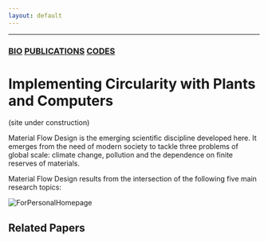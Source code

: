 ```yaml
---
layout: default
---
```


---

### [BIO](./Bio.html)   [PUBLICATIONS](./another-page.html)   [CODES](./another-page.html)

# Implementing Circularity with Plants and Computers

 (site under construction)

Material Flow Design is the emerging scientific discipline developed here. It emerges from the need of modern society to tackle three problems of global scale: climate change, pollution and the dependence on finite reserves of materials.  

Material Flow Design results from the intersection of the following five main research topics: 

![ForPersonalHomepage](https://github.com/fedezocco/fedezocco.github.io/assets/62107909/5ffc4d12-0d07-471e-a1d5-c5efcaaa12af)

## Related Papers

